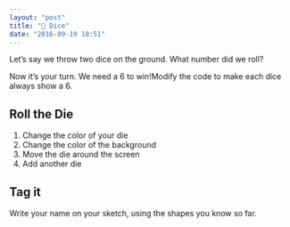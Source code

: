 ```yaml
---
layout: "post"
title: "🎲 Dice"
date: "2016-09-19 18:51"
---
```


Let’s say we throw two dice on the ground. What number did we roll?

<script type="text/p5" data-height="490" data-preview-width="470">
function setup() {
	createCanvas(windowWidth, windowHeight);
	background('#ED245E');
}

function draw() {
	strokeWeight(3);
	stroke('black');
	fill(255);
	rect(20, 20, 200, 200);
	fill('blue');
	ellipse(120, 120, 50, 50);
	fill(255);
	rect(250, 20, 200, 200);
	fill('blue');
	ellipse(300, 70, 50, 50);
	ellipse(350, 120, 50, 50);
	ellipse(400, 170, 50, 50);
}
</script>

Now it’s your turn. We need a 6 to win!Modify the code to make each dice always show a 6.

## Roll the Die

1. Change the color of your die
2. Change the color of the background
3. Move the die around the screen
4. Add another die

## <span class="mega-octicon octicon-tag"></span> Tag it
Write your name on your sketch, using the shapes you know so far. 
